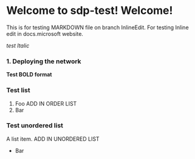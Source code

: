 # Welcome to sdp-test! Welcome!

This is for testing MARKDOWN file on branch InlineEdit. For testing
Inline edit in docs.microsoft website. 

*test Italic*

### 1. Deploying the network
**Test BOLD format**

### Test list
1.  Foo ADD IN ORDER LIST
2.  Bar

### Test unordered list
A list item. ADD IN UNORDERED LIST
*   Bar



